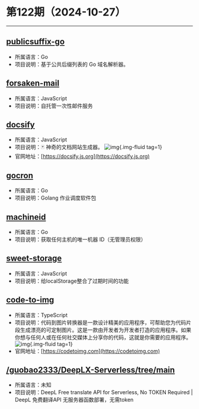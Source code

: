 # 第122期（2024-10-27）

---
## [publicsuffix-go](https://github.com/weppos/publicsuffix-go)
- 所属语言：Go
- 项目说明：基于公共后缀列表的 Go 域名解析器。

## [forsaken-mail](https://github.com/denghongcai/forsaken-mail)
- 所属语言：JavaScript
- 项目说明：自托管一次性邮件服务

## [docsify](https://github.com/docsifyjs/docsify)
- 所属语言：JavaScript
- 项目说明：🃏 神奇的文档网站生成器。
![img](https://mirror.ghproxy.com/https://raw.githubusercontent.com/xiaoxuan6/weekly/main/docs/static/images/2024-10-27/1729990536.png){.img-fluid tag=1}
- 官网地址：[https://docsify.js.org](https://docsify.js.org)

## [gocron](https://github.com/jasonlvhit/gocron)
- 所属语言：Go
- 项目说明：Golang 作业调度软件包

## [machineid](https://github.com/denisbrodbeck/machineid)
- 所属语言：Go
- 项目说明：获取任何主机的唯一机器 ID（无管理员权限）

## [sweet-storage](https://github.com/Chechengyi/sweet-storage)
- 所属语言：JavaScript
- 项目说明：给localStorage整合了过期时间的功能

## [code-to-img](https://github.com/iam-rohid/code-to-img)
- 所属语言：TypeScript
- 项目说明：代码到图片转换器是一款设计精美的应用程序，可帮助您为代码片段生成漂亮的可定制图片。这是一款由开发者为开发者打造的应用程序。如果你想与任何人或在任何社交媒体上分享你的代码，这就是你需要的应用程序。
![img](https://mirror.ghproxy.com/https://raw.githubusercontent.com/xiaoxuan6/weekly/main/docs/static/images/2024-10-27/1730024705.png){.img-fluid tag=1}
- 官网地址：[https://codetoimg.com](https://codetoimg.com)

## [/guobao2333/DeepLX-Serverless/tree/main](https://github.com/guobao2333/DeepLX-Serverless/tree/main)
- 所属语言：未知
- 项目说明：DeepL Free translate API for Serverless, No TOKEN Required | DeepL 免费翻译API 无服务器函数部署，无需token
